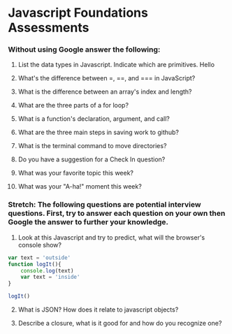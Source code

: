 # Javascript Foundations Assessments

### Without using Google answer the following:

1. List the data types in Javascript. Indicate which are primitives.
Hello
2. What's the difference between =, ==, and === in JavaScript?

3. What is the difference between an array's index and length?

4. What are the three parts of a for loop?

5. What is a function's declaration, argument, and call?

6. What are the three main steps in saving work to github?

7. What is the terminal command to move directories?

8. Do you have a suggestion for a Check In question?

9. What was your favorite topic this week?

10. What was your "A-ha!" moment this week?

### Stretch: The following questions are potential interview questions. First, try to answer each question on your own then Google the answer to further your knowledge.

1. Look at this Javascript and try to predict, what will the browser's console show?

``` javascript
var text = 'outside'
function logIt(){
    console.log(text)
    var text = 'inside'
}

logIt()
```

2. What is JSON? How does it relate to javascript objects?

3. Describe a closure, what is it good for and how do you recognize one?
